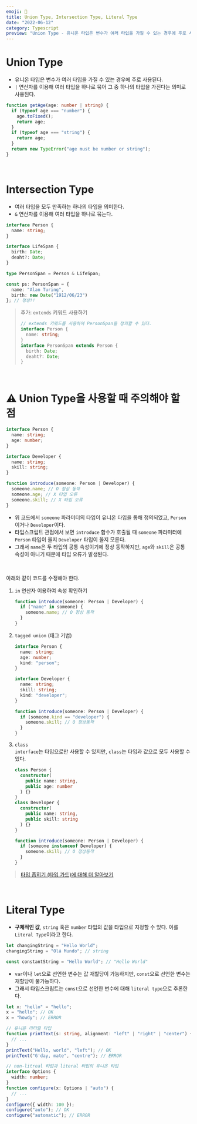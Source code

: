 ```yaml
---
emoji: 🌷
title: Union Type, Intersection Type, Literal Type
date: "2022-06-12"
category: Typescript
preview: "Union Type - 유니온 타입은 변수가 여러 타입을 가질 수 있는 경우에 주로 사용된다. - `|` 연산자를 이용해 여러 타입을 하나로 묶어 그 중 하나의 타입을 가진다는 의미로 사용된다. Intersection Type - 여러 타입을 모두 만족하는 하나의 타입을 의미한다. - `&` 연산자를 이용해 여러 타입을 하나로 묶는다. 추가: `extends` 키워드 사용하기 ⚠️ Union Type을 사용할 때 주의해야 할 점 - 위 코드에서 `someone` 파라미터의 타입이 유니온 타입을 통해 정의되었고, `Person`이거나 `Developer`이다. - 타입스크립트 관점에서 보면 `introduce` 함수가 호출될 때 `someone` 파라미터에 `Person` 타입이 올지 `Developer` 타입이 올지 모른다. - 그래서 `name`은 두 타입의 공통 속성이기에 정상 동작하지만, `age`와 `skill`은 공통 속성이 아니기 때문에 타입 오류가 발생된다."
---
```


# Union Type

- 유니온 타입은 변수가 여러 타입을 가질 수 있는 경우에 주로 사용된다.
- `|` 연산자를 이용해 여러 타입을 하나로 묶어 그 중 하나의 타입을 가진다는 의미로 사용된다.

```typescript
function getAge(age: number | string) {
  if (typeof age === "number") {
    age.toFixed();
    return age;
  }
  if (typeof age === "string") {
    return age;
  }
  return new TypeError("age must be number or string");
}
```

<br/>

# Intersection Type

- 여러 타입을 모두 만족하는 하나의 타입을 의미한다.
- `&` 연산자를 이용해 여러 타입을 하나로 묶는다.

```typescript
interface Person {
  name: string;
}

interface LifeSpan {
  birth: Date;
  deaht?: Date;
}

type PersonSpan = Person & LifeSpan;

const ps: PersonSpan = {
  name: "Alan Turing",
  birth: new Date("1912/06/23")
}; // 정상!!
```

> 추가: `extends` 키워드 사용하기
>
> ```typescript
> // extends 키워드를 사용하여 PersonSpan을 정의할 수 있다.
> interface Person {
>   name: string;
> }
> interface PersonSpan extends Person {
>   birth: Date;
>   deaht?: Date;
> }
> ```

<br/>

# ⚠️ Union Type을 사용할 때 주의해야 할 점

```typescript
interface Person {
  name: string;
  age: number;
}

interface Developer {
  name: string;
  skill: string;
}

function introduce(someone: Person | Developer) {
  someone.name; // O 정상 동작
  someone.age; // X 타입 오류
  someone.skill; // X 타입 오류
}
```

- 위 코드에서 `someone` 파라미터의 타입이 유니온 타입을 통해 정의되었고, `Person`이거나 `Developer`이다.
- 타입스크립트 관점에서 보면 `introduce` 함수가 호출될 때 `someone` 파라미터에 `Person` 타입이 올지 `Developer` 타입이 올지 모른다.
- 그래서 `name`은 두 타입의 공통 속성이기에 정상 동작하지만, `age`와 `skill`은 공통 속성이 아니기 때문에 타입 오류가 발생된다.

<br/>

아래와 같이 코드를 수정해야 한다.

1.  `in` 연산자 이용하여 속성 확인하기

    ```typescript
    function introduce(someone: Person | Developer) {
      if ("name" in someone) {
        someone.name; // O 정상 동작
      }
    }
    ```

2.  `tagged union` (태그 기법)

    ```typescript
    interface Person {
      name: string;
      age: number;
      kind: "person";
    }

    interface Developer {
      name: string;
      skill: string;
      kind: "developer";
    }

    function introduce(someone: Person | Developer) {
      if (someone.kind == "developer") {
        someone.skill; // O 정상동작
      }
    }
    ```

3.  `class`<br/>
    `interface`는 타입으로만 사용할 수 있지만, `class`는 타입과 값으로 모두 사용할 수 있다.

    ```typescript
    class Person {
      constructor(
        public name: string,
        public age: number
      ) {}
    }
    class Developer {
      constructor(
        public name: string,
        public skill: string
      ) {}
    }

    function introduce(someone: Person | Developer) {
      if (someone instanceof Developer) {
        someone.skill; // O 정상동작
      }
    }
    ```

> [타입 좁히기 (타입 가드)에 대해 더 알아보기](https://www.eunnbi.dev/posts/ts-type-inference#3.-%ED%83%80%EC%9E%85-%EC%A2%81%ED%9E%88%EA%B8%B0)

<br/>

# Literal Type

- **구체적인 값**, `string` 혹은 `number` 타입의 값을 타입으로 지정할 수 있다. 이를 `Literal Type`이라고 한다.

```ts
let changingString = "Hello World";
changingString = "Olá Mundo"; // string

const constantString = "Hello World"; // "Hello World"
```

- `var`이나 `let`으로 선언한 변수는 값 재할당이 가능하지만, `const`으로 선언한 변수는 재할당이 불가능하다.
- 그래서 타입스크립트는 `const`으로 선언한 변수에 대해 `literal type`으로 추론한다.

```ts
let x: "hello" = "hello";
x = "hello"; // OK
x = "howdy"; // ERROR
```

```ts
// 유니온 리터럴 타입
function printText(s: string, alignment: "left" | "right" | "center") {
  // ...
}
printText("Hello, world", "left"); // OK
printText("G'day, mate", "centre"); // ERROR
```

```ts
// non-litreal 타입과 literal 타입의 유니온 타입
interface Options {
  width: number;
}
function configure(x: Options | "auto") {
  // ...
}
configure({ width: 100 });
configure("auto"); // OK
configure("automatic"); // ERROR
```
